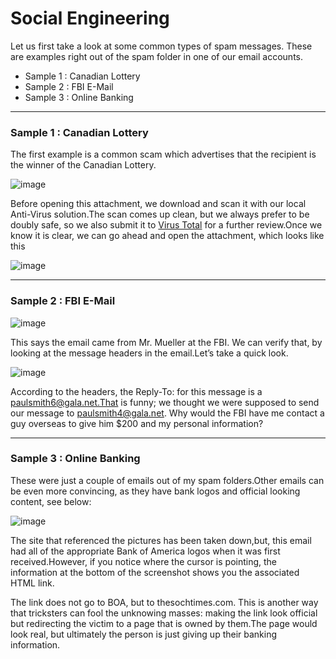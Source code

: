 
# Social Engineering

Let us first take a look at some common types of spam messages. These are examples right out of the spam folder in one of our email accounts.

* Sample 1 : Canadian Lottery
* Sample 2 : FBI E-Mail 
* Sample 3 : Online Banking

---

### Sample 1 : Canadian Lottery

The first example is a common scam which advertises that the recipient is the winner of the Canadian Lottery.

![image](https://github.com/mohamedabdelhady933/eCPPTv2-Notes/assets/73122852/5e86b4ed-1377-4ace-af0e-0709205f5b6c)

Before opening this attachment, we download and scan it with our local Anti-Virus solution.The scan comes up clean, but we always prefer to be doubly safe, so we also submit it to [Virus Total](http://www.virustotal.com/) for a further
review.Once we know it is clear, we can go ahead and open the attachment, which looks like this

![image](https://github.com/mohamedabdelhady933/eCPPTv2-Notes/assets/73122852/f79e52b7-4965-4850-8e52-6d6217b60d14)


---
### Sample 2 : FBI E-Mail

![image](https://github.com/mohamedabdelhady933/eCPPTv2-Notes/assets/73122852/033f1f38-c80f-42aa-b0e7-c6439b4b2f78)

This says the email came from Mr. Mueller at the FBI. We can verify that, by looking at the message headers in the email.Let’s take a quick look.

![image](https://github.com/mohamedabdelhady933/eCPPTv2-Notes/assets/73122852/58510e84-0584-4045-a04a-9a2dd4522eb2)

According to the headers, the Reply-To: for this message is a paulsmith6@gala.net.That is funny; we thought we were supposed to send our message to paulsmith4@gala.net. Why would the FBI have me contact a guy overseas to give him $200 and my personal information?


---
### Sample 3 : Online Banking

These were just a couple of emails out of my spam folders.Other emails can be even more convincing, as they have bank logos and official looking content, see below:

![image](https://github.com/mohamedabdelhady933/eCPPTv2-Notes/assets/73122852/1fce13d4-c8ad-420a-824d-7c2a3625c50f)

The site that referenced the pictures has been taken down,but, this email had all of the appropriate Bank of America logos when it was first received.However, if you notice where the cursor is pointing, the information at the bottom of the screenshot shows you the associated HTML link.

The link does not go to BOA, but to thesochtimes.com. This is another way that tricksters can fool the unknowing masses: making the link look official but redirecting the victim to a page that is owned by them.The page would look real, but ultimately the person is just giving up their banking information.







